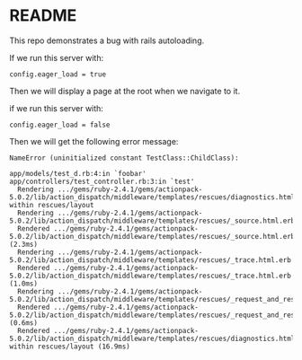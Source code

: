 # README

This repo demonstrates a bug with rails autoloading.

If we run this server with:

```
config.eager_load = true
```

Then we will display a page at the root when we navigate to it.

if we run this server with:

```
config.eager_load = false
```

Then we will get the following error message:

```
NameError (uninitialized constant TestClass::ChildClass):
  
app/models/test_d.rb:4:in `foobar'
app/controllers/test_controller.rb:3:in `test'
  Rendering .../gems/ruby-2.4.1/gems/actionpack-5.0.2/lib/action_dispatch/middleware/templates/rescues/diagnostics.html.erb within rescues/layout
  Rendering .../gems/ruby-2.4.1/gems/actionpack-5.0.2/lib/action_dispatch/middleware/templates/rescues/_source.html.erb
  Rendered .../gems/ruby-2.4.1/gems/actionpack-5.0.2/lib/action_dispatch/middleware/templates/rescues/_source.html.erb (2.3ms)
  Rendering .../gems/ruby-2.4.1/gems/actionpack-5.0.2/lib/action_dispatch/middleware/templates/rescues/_trace.html.erb
  Rendered .../gems/ruby-2.4.1/gems/actionpack-5.0.2/lib/action_dispatch/middleware/templates/rescues/_trace.html.erb (1.0ms)
  Rendering .../gems/ruby-2.4.1/gems/actionpack-5.0.2/lib/action_dispatch/middleware/templates/rescues/_request_and_response.html.erb
  Rendered .../gems/ruby-2.4.1/gems/actionpack-5.0.2/lib/action_dispatch/middleware/templates/rescues/_request_and_response.html.erb (0.6ms)
  Rendered .../gems/ruby-2.4.1/gems/actionpack-5.0.2/lib/action_dispatch/middleware/templates/rescues/diagnostics.html.erb within rescues/layout (16.9ms)
```

